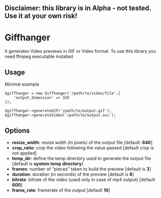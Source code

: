 ## Disclaimer: this library is in Alpha - not tested. Use it at your own risk!

# Giffhanger
It generates Video previews in GIF or Video format.
To use this library you need ffmpeg executable installed

## Usage
Minimal example
```
$giffhanger = new Giffhanger('/path/to/video/file',[
    'output_dimension' => 320
]);

$giffhanger->generateGIF('/path/to/output.gif');
$giffhanger->generateVideo('/path/to/output.avi');
```

## Options
- **resize_width**: resize width (in pixels) of the output file [default: **640**]
- **crop_ratio**: crop the video following the value passed [default crop is not applied]
- **temp_dir**: define the temp directory used to generate the output file [default is **system temp directory**]
- **frames**: number of "pieces" taken to build the preview [default is **3**]
- **duration**: duration (in seconds) of the preview [default is **6**]
- **bitrate**: bitrate of the video (used only in case of mp4 output) [default **600**]
- **frame_rate**: framerate of the output [default **10**]
